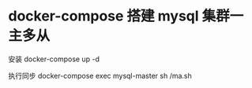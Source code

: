 # docker-compose 搭建 mysql 集群一主多从

安装
docker-compose up -d

执行同步
docker-compose exec mysql-master sh /ma.sh
